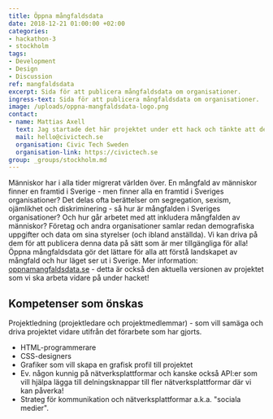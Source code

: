 ```yaml
---
title: Öppna mångfaldsdata
date: 2018-12-21 01:00:00 +02:00
categories:
- hackathon-3
- stockholm
tags:
- Development
- Design
- Discussion
ref: mangfaldsdata
excerpt: Sida för att publicera mångfaldsdata om organisationer.
ingress-text: Sida för att publicera mångfaldsdata om organisationer.
image: /uploads/oppna-mangfaldsdata-logo.png
contact:
- name: Mattias Axell
  text: Jag startade det här projektet under ett hack och tänkte att det kunde få nytt liv under detta hack! Jag har länge varit involverad i öppna data-rörelsen och känt av hur bristen på olika aspekter av mångfald bland engagerade har hämmat utvecklingen. Som jag har förstått det behövs verkligen fler och annorlunda perspektiv i många organisationer som verkligen kan hjälpa dem att bli framgångsrika. Därför tror jag starkt på att detta projekt kan hjälpa organisationer i Sverige att bli medvetna och bättre förstå att nuvarande situation är problematisk och skadlig. Jag tror att världen utvecklas hälsosammare om fler perspektiv inkluderas genom mer jämlikhet och jämställdhet inom organisationer!
  mail: hello@civictech.se
  organisation: Civic Tech Sweden
  organisation-link: https://civictech.se
group: _groups/stockholm.md
---
```


Människor har i alla tider migrerat världen över. En mångfald av människor finner en framtid i Sverige - men finner alla en framtid i Sveriges organisationer? Det delas ofta berättelser om segregation, sexism, ojämlikhet och diskriminering - så hur är mångfalden i Sveriges organisationer? Och hur går arbetet med att inkludera mångfalden av människor? Företag och andra organisationer samlar redan demografiska uppgifter och data om sina styrelser (och ibland anställda). Vi kan driva på dem för att publicera denna data på sätt som är mer tillgängliga för alla! Öppna mångfaldsdata gör det lättare för alla att förstå landskapet av mångfald och hur läget ser ut i Sverige. Mer information: [oppnamangfaldsdata.se](http://oppnamangfaldsdata.se) - detta är också den aktuella versionen av projektet som vi ska arbeta vidare på under hacket!

## Kompetenser som önskas

Projektledning (projektledare och projektmedlemmar) - som vill samäga och driva projektet vidare utifrån det förarbete som har gjorts.

- HTML-programmerare
- CSS-designers
- Grafiker som vill skapa en grafisk profil till projektet
- Ev. någon kunnig på nätverksplattformar och kanske också API:er som vill hjälpa lägga till delningsknappar till fler nätverksplattformar där vi kan påverka!
- Strateg för kommunikation och nätverksplattformar a.k.a. "sociala medier".
